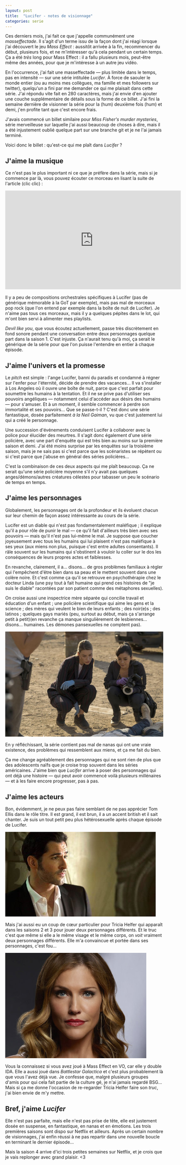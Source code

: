 ```yaml
---
layout: post
title:  "Lucifer - notes de visionnage"
categories: serie
---
```


Ces derniers mois, j'ai fait ce que j'appelle communément une *masseffectade*. Il s'agit d'un terme issu de la façon dont j'ai réagi lorsque j'ai découvert le jeu *Mass Effect* : aussitôt arrivée à la fin, recommencer du début, plusieurs fois, et ne m'intéresser qu'à cela pendant un certain temps. Ça a été *très* long pour Mass Effect : il a fallu plusieurs mois, peut-être même des années, pour que je m'intéresse à un autre jeu vidéo.

En l'occurrence, j'ai fait une masseffectade — plus limitée dans le temps, pas en intensité — sur une série intitulée *Lucifer*. À force de saouler le monde entier (ou au moins mes collègues, ma famille et mes followers sur twitter), quelqu'un a fini par me demander ce qui me plaisait dans cette série. J'ai répondu vite fait en 280 caractères, mais j'ai envie d'en ajouter une couche supplémentaire de détails sous la forme de ce billet. J'ai fini la semaine dernière de visionner la série pour la (hum) deuxième fois (hum) et demi, j'en profite tant que c'est encore frais.

J'avais commencé un billet similaire pour *Miss Fisher's murder mysteries*, série merveilleuse sur laquelle j'ai aussi beaucoup de choses à dire, mais il a été injustement oublié quelque part sur une branche git et je ne l'ai jamais terminé.

Voici donc le billet : qu'est-ce qui me plaît dans *Lucifer* ?

## J'aime la musique

Ce n'est pas le plus important ni ce que je préfère dans la série, mais si je commence par là, vous pouvez écouter ce morceau en lisant la suite de l'article (clic clic) :

<iframe width="560" height="315" src="https://www.youtube.com/embed/NIESL7sIXTg" frameborder="0" allow="accelerometer; autoplay; encrypted-media; gyroscope; picture-in-picture" allowfullscreen></iframe>

Il y a peu de compositions orchestrales spécifiques à Lucifer (pas de générique mémorable à la GoT par exemple), mais pas mal de morceaux pop rock (que l'on entend par exemple dans la boîte de nuit de Lucifer). Je n'aime pas tous ces morceaux, mais il y a quelques pépites dans le lot, qui m'ont bien servi à alimenter mes playlists.

*Devil like you*, que vous écoutez actuellement, passe très discrètement en fond sonore pendant une conversation entre deux personnages quelque part dans la saison 1. C'est injuste. Ça n'aurait tenu qu'à moi, ça serait le générique de la série pour que l'on puisse l'entendre en entier à chaque épisode.


## J'aime l'univers et la promesse

Le *pitch* est simple : l'ange Lucifer, banni du paradis et condamné à régner sur l'enfer pour l'éternité, décide de prendre des vacances… Il va s'installer à Los Angeles où il ouvre une boîte de nuit, parce que c'est parfait pour soumettre les humains à la tentation. Et il ne se prive pas d'utiliser ses pouvoirs angéliques — notamment celui d'accéder aux désirs des humains — pour s'amuser. Et à un moment, il semble commencer à perdre son immortalité et ses pouvoirs… Que se passe-t-il ? C'est donc une série fantastique, dosée parfaitement *à la Neil Gaiman*, vu que c'est justement lui qui a créé le personnage.

Une succession d'événements conduisent Lucifer à collaborer avec la police pour élucider des meurtres. Il s'agit donc également d'une série policière, avec une part d'enquête qui est très bien au moins sur la première saison et demi. J'ai été moins surprise par les enquêtes sur la troisième saison, mais je ne sais pas si c'est parce que les scénaristes se répètent ou si c'est parce que j'abuse en général des séries policières…

C'est la combinaison de ces deux aspects qui me plaît beaucoup. Ça ne serait qu'une série policière moyenne s'il n'y avait pas quelques anges/démons/autres créatures célestes pour tabasser un peu le scénario de temps en temps.

## J'aime les personnages

Globalement, les personnages ont de la profondeur et ils évoluent chacun sur leur chemin de façon assez intéressante au cours de la série.

Lucifer est un diable qui n'est pas fondamentalement maléfique ; il explique qu'il a pour rôle de punir le mal — ce qu'il fait d'ailleurs très bien avec ses pouvoirs — mais qu'il n'est pas lui-même le mal. Je suppose que coucher joyeusement avec tous les humains qui lui plaisent n'est pas maléfique à ses yeux (aux miens non plus, puisque c'est entre adultes consentants). Il râle souvent sur les humains qui s'obstinent à vouloir lu coller sur le dos les conséquences de leurs propres actes et faiblesses.

En revanche, clairement, il a… disons… de gros problèmes familiaux à régler qui l'empêchent d'être bien dans sa peau et le mettent souvent dans une colère noire. Et c'est comme ça qu'il se retrouve en psychothérapie chez le docteur Linda (une psy tout à fait humaine qui prend ces histoires de "je suis le diable" racontées par son patient comme des métaphores sexuelles).

On croise aussi une inspectrice mère séparée qui concilie travail et éducation d'un enfant ; une policière scientifique qui aime les gens et la science ; des mères qui veulent le bien de leurs enfants ; des noir(e)s ; des latinos ; quelques gays mariés (peu, surtout au début, mais ça s'arrange petit à petit)(en revanche ça manque singulièrement de lesbiennes… disons… humaines. Les démones pansexuelles ne comptent pas).

 ![Une série avec beaucoup de nanas](/img/2019/chloe-ella.jpg)

En y réfléchissant, la série contient pas mal de nanas qui ont une vraie existence, des problèmes qui ressemblent aux miens, et ça me fait du bien.

Ça me change agréablement des personnages qui ne sont rien de plus que des adolescents naïfs que je croise trop souvent dans les séries américaines. J'aime bien que *Lucifer* arrive à poser des personnages qui ont déjà une histoire — qui peut avoir commencé voilà plusieurs millénaires — et à les faire encore progresser, pas à pas.

## J'aime les acteurs

Bon, évidemment, je ne peux pas faire semblant de ne pas apprécier Tom Ellis dans le rôle titre. Il est grand, il est brun, il a un accent british et il sait chanter. Je suis un tout petit peu plus hétérosexuelle après chaque épisode de Lucifer.

![tom ellis](/img/2019/tomellis.jpg)

Mais j'ai aussi eu un coup de cœur particulier pour Tricia Helfer qui apparaît dans les saisons 2 et 3 pour jouer deux personnages différents. Et le truc c'est que même si elle a le même visage et le même corps, on *voit* vraiment deux personnages différents. Elle m'a convaincue et portée dans ses personnages, c'est fou…

![tricia helfer](/img/2019/triciahelfer.jpg)

Vous la connaissez si vous avez joué à Mass Effect en VO, car elle y double IDA. Elle a aussi joué dans *Battlestar Galactica* et c'est plus probablement là que vous l'avez déjà vue. Je confesse que, malgré plusieurs groupes d'amis pour qui cela fait partie de la culture gé, je n'ai jamais regardé BSG… Mais si ça me donne l'occasion de re-regarder Tricia Helfer faire son *truc*, j'ai bien envie de m'y mettre.

## Bref, j'aime *Lucifer*

Elle n'est pas parfaite, mais elle n'est pas prise de tête, elle est justement dosée en suspense, en fantastique, en nanas et en émotions. Les trois premières saisons sont dispo sur Netflix et ailleurs. Après un certain nombre de visionnages, j'ai enfin réussi à ne pas repartir dans une nouvelle boucle en terminant le dernier épisode…

Mais la saison 4 arrive d'ici trois petites semaines sur Netflix, et je crois que je vais replonger avec grand plaisir. <3

